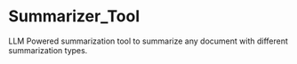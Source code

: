 # Summarizer_Tool
LLM Powered summarization tool to summarize any document with different summarization types. 
